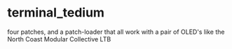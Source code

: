 # terminal_tedium
four patches, and a patch-loader that all work with a pair of OLED's like the North Coast Modular Collective LTB
